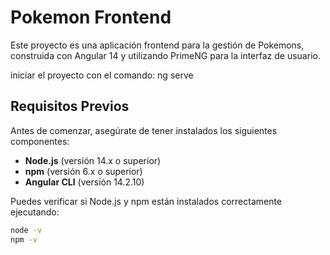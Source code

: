 # Pokemon Frontend

Este proyecto es una aplicación frontend para la gestión de Pokemons, construida con Angular 14 y utilizando PrimeNG para la interfaz de usuario.

iniciar el proyecto con el comando:
ng serve

## Requisitos Previos

Antes de comenzar, asegúrate de tener instalados los siguientes componentes:

- **Node.js** (versión 14.x o superior)
- **npm** (versión 6.x o superior)
- **Angular CLI** (versión 14.2.10)

Puedes verificar si Node.js y npm están instalados correctamente ejecutando:

```bash
node -v
npm -v


